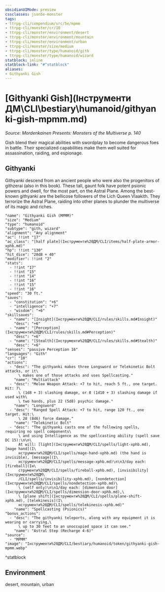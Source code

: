 ```yaml
---
obsidianUIMode: preview
cssclasses: json5e-monster
tags:
- ttrpg-cli/compendium/src/5e/mpmm
- ttrpg-cli/monster/cr/10
- ttrpg-cli/monster/environment/desert
- ttrpg-cli/monster/environment/mountain
- ttrpg-cli/monster/environment/urban
- ttrpg-cli/monster/size/medium
- ttrpg-cli/monster/type/humanoid/gith
- ttrpg-cli/monster/type/humanoid/wizard
statblock: inline
statblock-link: "#^statblock"
aliases:
- Githyanki Gish
---
```

# [Githyanki Gish](Інструменти ДМ\CLI\bestiary\humanoid/githyanki-gish-mpmm.md)
*Source: Mordenkainen Presents: Monsters of the Multiverse p. 140*  

Gish blend their magical abilities with swordplay to become dangerous foes in battle. Their specialized capabilities make them well suited for assassination, raiding, and espionage.

## Githyanki

Githyanki descend from an ancient people who were also the progenitors of githzerai (also in this book). These tall, gaunt folk have potent psionic powers and dwell, for the most part, on the Astral Plane. Among the best-known githyanki are the bellicose followers of the Lich Queen Vlaakith. They terrorize the Astral Plane, raiding into other planes to plunder the multiverse of its magic and riches.

```statblock
"name": "Githyanki Gish (MPMM)"
"size": "Medium"
"type": "humanoid"
"subtype": "gith, wizard"
"alignment": "Any alignment"
"ac": !!int "17"
"ac_class": "[half plate](Інструменти%20ДМ/CLI/items/half-plate-armor-xphb.md)"
"hp": !!int "130"
"hit_dice": "20d8 + 40"
"modifier": !!int "2"
"stats":
  - !!int "17"
  - !!int "15"
  - !!int "14"
  - !!int "16"
  - !!int "15"
  - !!int "16"
"speed": "30 ft."
"saves":
  - "constitution": "+6"
  - "intelligence": "+7"
  - "wisdom": "+6"
"skillsaves":
  - "name": "[Insight](Інструменти%20ДМ/CLI/rules/skills.md#Insight)"
    "desc": "+6"
  - "name": "[Perception](Інструменти%20ДМ/CLI/rules/skills.md#Perception)"
    "desc": "+6"
  - "name": "[Stealth](Інструменти%20ДМ/CLI/rules/skills.md#Stealth)"
    "desc": "+6"
"senses": "passive Perception 16"
"languages": "Gith"
"cr": "10"
"actions":
  - "desc": "The githyanki makes three Longsword or Telekinetic Bolt attacks, or it\
      \ makes one of those attacks and uses Spellcasting."
    "name": "Multiattack"
  - "desc": "Melee Weapon Attack: +7 to hit, reach 5 ft., one target. Hit: 7\
      \ (1d8 + 3) slashing damage, or 8 (1d10 + 3) slashing damage if used with\
      \ two hands, plus 22 (5d8) psychic damage."
    "name": "Longsword"
  - "desc": "Ranged Spell Attack: +7 to hit, range 120 ft., one target. Hit:\
      \ 28 (8d6) force damage."
    "name": "Telekinetic Bolt"
  - "desc": "The githyanki casts one of the following spells, requiring no spell components\
      \ and using Intelligence as the spellcasting ability (spell save DC 15):\n\n\
      At will: [light](Інструменти%20ДМ/CLI/spells/light-xphb.md), [mage hand](І\
      нструменти%20ДМ/CLI/spells/mage-hand-xphb.md) (the hand is invisible), [message](І\
      нструменти%20ДМ/CLI/spells/message-xphb.md)\n\n3/day each: [fireball](Ін\
      струменти%20ДМ/CLI/spells/fireball-xphb.md), [invisibility](Інструменти%20ДМ\
      /CLI/spells/invisibility-xphb.md), [nondetection](Інструменти%20ДМ/CLI/spells/nondetection-xphb.md)\
      \ (self only)\n\n1/day each: [dimension door](Інструменти%20ДМ/CLI/spells/dimension-door-xphb.md),\
      \ [plane shift](Інструменти%20ДМ/CLI/spells/plane-shift-xphb.md), [telekinesis](І\
      нструменти%20ДМ/CLI/spells/telekinesis-xphb.md)"
    "name": "Spellcasting (Psionics)"
"bonus_actions":
  - "desc": "The githyanki teleports, along with any equipment it is wearing or carrying,\
      \ up to 30 feet to an unoccupied space it can see."
    "name": "Astral Step (Recharge 4-6)"
"source":
  - "MPMM"
"image": "Інструменти%20ДМ/CLI/bestiary/humanoid/token/githyanki-gish-mpmm.webp"
```
^statblock

## Environment

desert, mountain, urban
